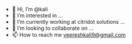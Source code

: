 - 👋 Hi, I’m @kali
- 👀 I’m interested in ...
- 🌱 I’m currently working at citridot solutions ...
- 💞️ I’m looking to collaborate on ...
- 📫 How to reach me veereshkali9@gmail.com

<!---
cd-vkali/cd-vkali is a ✨ special ✨ repository because its `README.md` (this file) appears on your GitHub profile.
You can click the Preview link to take a look at your changes.
--->
